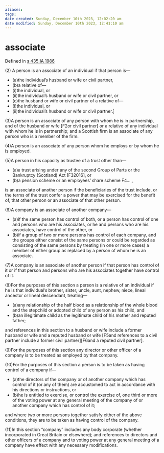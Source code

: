 ```yaml
---
aliases: 
tags: 
date created: Sunday, December 10th 2023, 12:02:20 am
date modified: Sunday, December 10th 2023, 12:41:10 am
---
```


# associate

Defined in [s 435 IA 1986](https://www.legislation.gov.uk/ukpga/1986/45/section/435)

(2) A person is an associate of an individual if that person is—

- (a)the individual’s husband or wife or civil partner,
- (b)a relative of—
- (i)the individual, or
- (ii)the individual’s husband or wife or civil partner, or
- (c)the husband or wife or civil partner of a relative of—
- (i)the individual, or
- (ii)the individual’s husband or wife or civil partner.]

(3)A person is an associate of any person with whom he is in partnership, and of the husband or wife [F2or civil partner] or a relative of any individual with whom he is in partnership; and a Scottish firm is an associate of any person who is a member of the firm.

(4)A person is an associate of any person whom he employs or by whom he is employed.

(5)A person in his capacity as trustee of a trust other than—

- (a)a trust arising under any of the second Group of Parts or the Bankruptcy (Scotland) Act [F32016], or
- (b)a pension scheme or an employees’ share scheme F4… ,

is an associate of another person if the beneficiaries of the trust include, or the terms of the trust confer a power that may be exercised for the benefit of, that other person or an associate of that other person.

(6)A company is an associate of another company—

- (a)if the same person has control of both, or a person has control of one and persons who are his associates, or he and persons who are his associates, have control of the other, or
- (b)if a group of two or more persons has control of each company, and the groups either consist of the same persons or could be regarded as consisting of the same persons by treating (in one or more cases) a member of either group as replaced by a person of whom he is an associate.

(7)A company is an associate of another person if that person has control of it or if that person and persons who are his associates together have control of it.

(8)For the purposes of this section a person is a relative of an individual if he is that individual’s brother, sister, uncle, aunt, nephew, niece, lineal ancestor or lineal descendant, treating—

- (a)any relationship of the half blood as a relationship of the whole blood and the stepchild or adopted child of any person as his child, and
- (b)an illegitimate child as the legitimate child of his mother and reputed father;

and references in this section to a husband or wife include a former husband or wife and a reputed husband or wife [F5and references to a civil partner include a former civil partner][F6and a reputed civil partner].

(9)For the purposes of this section any director or other officer of a company is to be treated as employed by that company.

(10)For the purposes of this section a person is to be taken as having control of a company if—

- (a)the directors of the company or of another company which has control of it (or any of them) are accustomed to act in accordance with his directions or instructions, or
- (b)he is entitled to exercise, or control the exercise of, one third or more of the voting power at any general meeting of the company of or another company which has control of it;

and where two or more persons together satisfy either of the above conditions, they are to be taken as having control of the company.

(11)In this section “company” includes any body corporate (whether incorporated in Great Britain or elsewhere); and references to directors and other officers of a company and to voting power at any general meeting of a company have effect with any necessary modifications.
